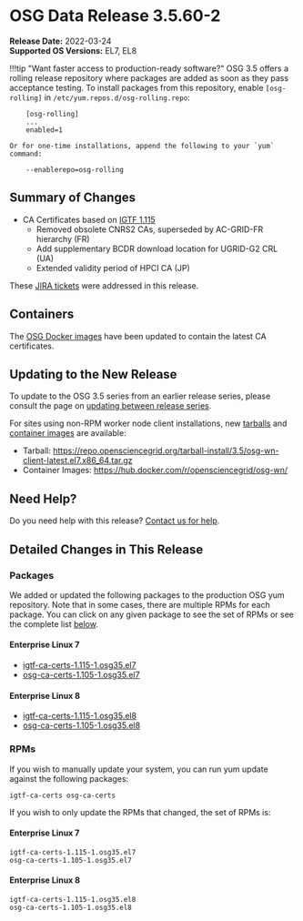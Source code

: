 OSG Data Release 3.5.60-2
=========================

**Release Date:** 2022-03-24    
**Supported OS Versions:** EL7, EL8

!!!tip "Want faster access to production-ready software?"
    OSG 3.5 offers a rolling release repository where packages are added as soon as they pass acceptance testing.
    To install packages from this repository, enable `[osg-rolling]` in `/etc/yum.repos.d/osg-rolling.repo`:

        [osg-rolling]
        ...
        enabled=1

    Or for one-time installations, append the following to your `yum` command:

        --enablerepo=osg-rolling

Summary of Changes
------------------

-   CA Certificates based on [IGTF 1.115](http://dist.eugridpma.info/distribution/igtf/current/CHANGES)
    -    Removed obsolete CNRS2 CAs, superseded by AC-GRID-FR hierarchy (FR)
    -    Add supplementary BCDR download location for UGRID-G2 CRL (UA)
    -    Extended validity period of HPCI CA (JP)

These [JIRA tickets](https://opensciencegrid.atlassian.net/issues/?jql=project%20%3D%20SOFTWARE%20AND%20fixVersion%20%3D%203.5.60-2%20ORDER%20BY%20priority%20DESC%2C%20key%20DESC) were addressed in this release.

Containers
----------

The [OSG Docker images](https://hub.docker.com/u/opensciencegrid/) have been updated to contain the latest CA certificates.

Updating to the New Release
---------------------------

To update to the OSG 3.5 series from an earlier release series, please consult the page on
[updating between release series](../updating-to-osg-35.md).

For sites using non-RPM worker node client installations, new [tarballs](../../worker-node/install-wn-tarball.md) and
[container images](../../worker-node/using-wn-containers.md) are available:

- Tarball: <https://repo.opensciencegrid.org/tarball-install/3.5/osg-wn-client-latest.el7.x86_64.tar.gz>
- Container Images: <https://hub.docker.com/r/opensciencegrid/osg-wn/>

Need Help?
----------

Do you need help with this release? [Contact us for help](../../common/help.md).

Detailed Changes in This Release
--------------------------------

### Packages

We added or updated the following packages to the production OSG yum repository.
Note that in some cases, there are multiple RPMs for each package.
You can click on any given package to see the set of RPMs or see the complete list [below](#rpms).

#### Enterprise Linux 7

-   [igtf-ca-certs-1.115-1.osg35.el7](https://koji.chtc.wisc.edu/koji/search?match=glob&type=build&terms=igtf-ca-certs-1.115-1.osg35.el7)
-   [osg-ca-certs-1.105-1.osg35.el7](https://koji.chtc.wisc.edu/koji/search?match=glob&type=build&terms=osg-ca-certs-1.105-1.osg35.el7)

#### Enterprise Linux 8

-   [igtf-ca-certs-1.115-1.osg35.el8](https://koji.chtc.wisc.edu/koji/search?match=glob&type=build&terms=igtf-ca-certs-1.115-1.osg35.el8)
-   [osg-ca-certs-1.105-1.osg35.el8](https://koji.chtc.wisc.edu/koji/search?match=glob&type=build&terms=osg-ca-certs-1.105-1.osg35.el8)

### RPMs

If you wish to manually update your system, you can run yum update against the following packages:

    igtf-ca-certs osg-ca-certs 

If you wish to only update the RPMs that changed, the set of RPMs is:

#### Enterprise Linux 7

``` file
igtf-ca-certs-1.115-1.osg35.el7
osg-ca-certs-1.105-1.osg35.el7
```

#### Enterprise Linux 8

``` file
igtf-ca-certs-1.115-1.osg35.el8
osg-ca-certs-1.105-1.osg35.el8
```
